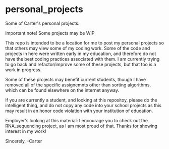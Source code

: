 # personal_projects
Some of Carter's personal projects.

Important note! Some projects may be WIP

This repo is intended to be a location for me to post my personal projects so that others may view some of my coding work.
Some of the code and projects in here were written early in my education, and therefore do not have the best coding practices associated with them. I am currently trying to go back and refactor/improve some of these projects, but that too is a work in progress.

Some of these projects may benefit current students, though I have removed all of the specific assignemnts other than sorting algorithms, which can be found elsewhere on the internet anyway.

If you are currently a student, and looking at this repositoy, please do the intelligent thing, and do not copy any code into your school projects as this may result in an honor code violation with your institution of education.

Employer's looking at this material: I encourage you to check out the RNA_sequencing project, as I am most proud of that.
Thanks for showing interest in my work!

Sincerely,
-Carter
